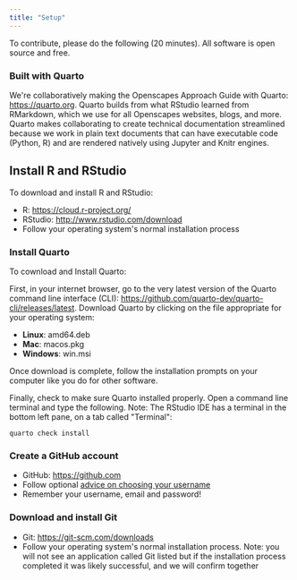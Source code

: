 ```yaml
---
title: "Setup"
---
```


To contribute, please do the following (20 minutes). All software is open source and free. 

### Built with Quarto

We're collaboratively making the Openscapes Approach Guide with Quarto: <https://quarto.org>. Quarto builds from what RStudio learned from RMarkdown, which we use for all Openscapes websites, blogs, and more. Quarto makes collaborating to create technical documentation streamlined because we work in plain text documents that can have executable code (Python, R) and are rendered natively using Jupyter and Knitr engines.

## Install R and RStudio

To download and install R and RStudio:
  
- R: <https://cloud.r-project.org/>
- RStudio: <http://www.rstudio.com/download> 
- Follow your operating system's normal installation process

### Install Quarto

To cownload and Install Quarto:

First, in your internet browser, go to the very latest version of the Quarto command line interface (CLI): <https://github.com/quarto-dev/quarto-cli/releases/latest>. Download Quarto by clicking on the file appropriate for your operating system:

-   **Linux**: amd64.deb
-   **Mac**: macos.pkg
-   **Windows**: win.msi

Once download is complete, follow the installation prompts on your computer like you do for other software.
    
Finally, check to make sure Quarto installed properly. Open a command line terminal and type the following. Note: The RStudio IDE has a terminal in the bottom left pane, on a tab called "Terminal": 

``` {.bash}
quarto check install 
```

### Create a GitHub account

- GitHub: <https://github.com>
- Follow optional [advice on choosing your username](https://happygitwithr.com/github-acct.html)
- Remember your username, email and password!

### Download and install Git

- Git: <https://git-scm.com/downloads>
- Follow your operating system's normal installation process. Note: you will not see an application called Git listed but if the installation process completed it was likely successful, and we will confirm together

